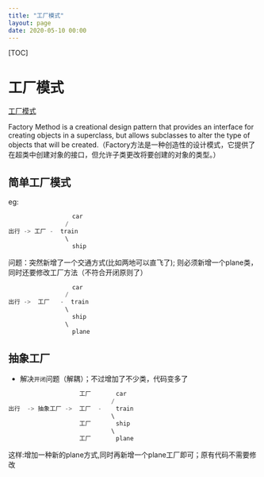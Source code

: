 ```yaml
---
title: "工厂模式"
layout: page
date: 2020-05-10 00:00
---
```


[TOC]

# 工厂模式

<a href="https://refactoring.guru/design-patterns/factory-method">工厂模式</a>

Factory Method is a creational design pattern that provides an interface for creating objects in a superclass, but allows subclasses to alter the type of objects that will be created.（Factory方法是一种创造性的设计模式，它提供了在超类中创建对象的接口，但允许子类更改将要创建的对象的类型。）

## 简单工厂模式

eg:

```java
                  car
                /  
出行 -> 工厂 -  train
                \
                  ship
```

问题：突然新增了一个交通方式(比如两地可以直飞了); 则必须新增一个plane类，同时还要修改工厂方法（不符合开闭原则了）

```java
                  car
                /  
出行 ->  工厂   -  train
                \
                  ship
                \
                  plane  
```

## 抽象工厂

* 解决`开闭`问题（解耦）；不过增加了不少类，代码变多了

```java
                    工厂       car
                             /  
出行  -> 抽象工厂 ->  工厂  -    train
                             \
                    工厂       ship
                             \
                    工厂       plane
```

这样:增加一种新的plane方式,同时再新增一个plane工厂即可；原有代码不需要修改
